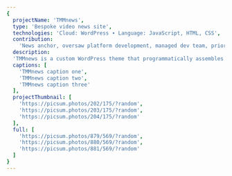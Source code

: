 ```yaml
---
{
  projectName: 'TMMnews',
  type: 'Bespoke video news site',
  technologies: 'Cloud: WordPress ∙ Language: JavaScript, HTML, CSS',
  contribution:
    'News anchor, oversaw platform development, managed dev team, prioritized features.',
  description:
  'TMMnews is a custom WordPress theme that programmatically assembles news shows from individual video segments.',
  captions: [
    'TMMnews caption one',
    'TMMnews caption two',
    'TMMnews caption three'
  ],
  projectThumbnail: [
    'https://picsum.photos/202/175/?random',
    'https://picsum.photos/203/175/?random',
    'https://picsum.photos/204/175/?random'
  ],
  full: [
    'https://picsum.photos/879/569/?random',
    'https://picsum.photos/880/569/?random',
    'https://picsum.photos/881/569/?random'
  ]
}
---
```

